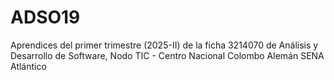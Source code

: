 # ADSO19
Aprendices del primer trimestre (2025-II) de la ficha 3214070 de Análisis y Desarrollo de Software, Nodo TIC - Centro Nacional Colombo Alemán SENA Atlántico

